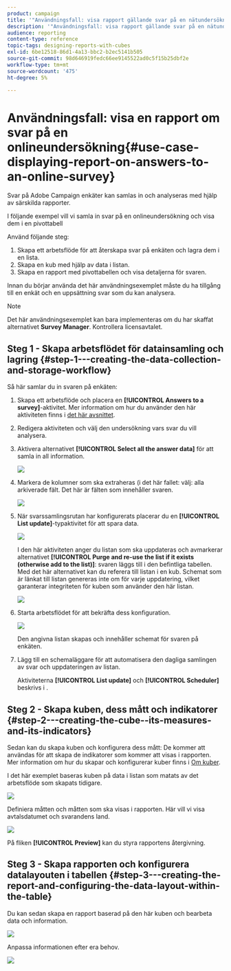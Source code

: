 ```yaml
---
product: campaign
title: '"Användningsfall: visa rapport gällande svar på en nätundersökning"'
description: '"Användningsfall: visa rapport gällande svar på en nätundersökning"'
audience: reporting
content-type: reference
topic-tags: designing-reports-with-cubes
exl-id: 6be12518-86d1-4a13-bbc2-b2ec5141b505
source-git-commit: 98d646919fedc66ee9145522ad0c5f15b25dbf2e
workflow-type: tm+mt
source-wordcount: '475'
ht-degree: 5%

---
```


# Användningsfall: visa en rapport om svar på en onlineundersökning{#use-case-displaying-report-on-answers-to-an-online-survey}

Svar på Adobe Campaign enkäter kan samlas in och analyseras med hjälp av särskilda rapporter.

I följande exempel vill vi samla in svar på en onlineundersökning och visa dem i en pivottabell

Använd följande steg:

1. Skapa ett arbetsflöde för att återskapa svar på enkäten och lagra dem i en lista.
1. Skapa en kub med hjälp av data i listan.
1. Skapa en rapport med pivottabellen och visa detaljerna för svaren.

Innan du börjar använda det här användningsexemplet måste du ha tillgång till en enkät och en uppsättning svar som du kan analysera.

>[!NOTE]
>
>Det här användningsexemplet kan bara implementeras om du har skaffat alternativet **Survey Manager**. Kontrollera licensavtalet.

## Steg 1 - Skapa arbetsflödet för datainsamling och lagring {#step-1---creating-the-data-collection-and-storage-workflow}

Så här samlar du in svaren på enkäten:

1. Skapa ett arbetsflöde och placera en **[!UICONTROL Answers to a survey]**-aktivitet. Mer information om hur du använder den här aktiviteten finns i [det här avsnittet](../../web/using/publish--track-and-use-collected-data.md#using-the-collected-data).
1. Redigera aktiviteten och välj den undersökning vars svar du vill analysera.
1. Aktivera alternativet **[!UICONTROL Select all the answer data]** för att samla in all information.

   ![](assets/reporting_usecase_1_01.png)

1. Markera de kolumner som ska extraheras (i det här fallet: välj: alla arkiverade fält. Det här är fälten som innehåller svaren.

   ![](assets/reporting_usecase_1_02.png)

1. När svarssamlingsrutan har konfigurerats placerar du en **[!UICONTROL List update]**-typaktivitet för att spara data.

   ![](assets/reporting_usecase_1_04.png)

   I den här aktiviteten anger du listan som ska uppdateras och avmarkerar alternativet **[!UICONTROL Purge and re-use the list if it exists (otherwise add to the list)]**: svaren läggs till i den befintliga tabellen. Med det här alternativet kan du referera till listan i en kub. Schemat som är länkat till listan genereras inte om för varje uppdatering, vilket garanterar integriteten för kuben som använder den här listan.

   ![](assets/reporting_usecase_1_03.png)

1. Starta arbetsflödet för att bekräfta dess konfiguration.

   ![](assets/reporting_usecase_1_05.png)

   Den angivna listan skapas och innehåller schemat för svaren på enkäten.

1. Lägg till en schemaläggare för att automatisera den dagliga samlingen av svar och uppdateringen av listan.

   Aktiviteterna **[!UICONTROL List update]** och **[!UICONTROL Scheduler]** beskrivs i .

## Steg 2 - Skapa kuben, dess mått och indikatorer {#step-2---creating-the-cube--its-measures-and-its-indicators}

Sedan kan du skapa kuben och konfigurera dess mått: De kommer att användas för att skapa de indikatorer som kommer att visas i rapporten. Mer information om hur du skapar och konfigurerar kuber finns i [Om kuber](../../reporting/using/about-cubes.md).

I det här exemplet baseras kuben på data i listan som matats av det arbetsflöde som skapats tidigare.

![](assets/reporting_usecase_2_01.png)

Definiera måtten och måtten som ska visas i rapporten. Här vill vi visa avtalsdatumet och svarandens land.

![](assets/reporting_usecase_2_02.png)

På fliken **[!UICONTROL Preview]** kan du styra rapportens återgivning.

## Steg 3 - Skapa rapporten och konfigurera datalayouten i tabellen {#step-3---creating-the-report-and-configuring-the-data-layout-within-the-table}

Du kan sedan skapa en rapport baserad på den här kuben och bearbeta data och information.

![](assets/reporting_usecase_3_01.png)

Anpassa informationen efter era behov.

![](assets/reporting_usecase_3_02.png)
